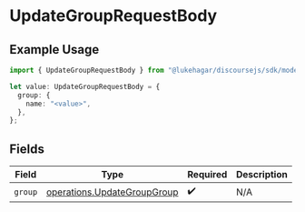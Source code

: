 # UpdateGroupRequestBody

## Example Usage

```typescript
import { UpdateGroupRequestBody } from "@lukehagar/discoursejs/sdk/models/operations";

let value: UpdateGroupRequestBody = {
  group: {
    name: "<value>",
  },
};
```

## Fields

| Field                                                                             | Type                                                                              | Required                                                                          | Description                                                                       |
| --------------------------------------------------------------------------------- | --------------------------------------------------------------------------------- | --------------------------------------------------------------------------------- | --------------------------------------------------------------------------------- |
| `group`                                                                           | [operations.UpdateGroupGroup](../../../sdk/models/operations/updategroupgroup.md) | :heavy_check_mark:                                                                | N/A                                                                               |